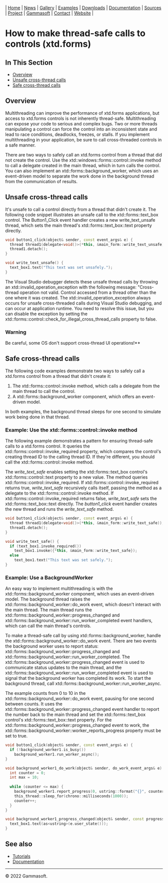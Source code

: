 | [Home](home.md) | [News](news.md) | [Gallery](gallery.md) | [Examples](examples.md) | [Downloads](downloads.md) | [Documentation](documentation.md) | [Sources](https://github.com/gammasoft71/xtd) | [Project](https://sourceforge.net/projects/xtdpro/) | [Gammasoft](gammasoft.md)  | [Contact](contact.md) | [Website](https://gammasoft71.wixsite.com/xtdpro) |

# How to make thread-safe calls to controls (xtd.forms)

## In This Section

* [Overview](#overview)
* [Unsafe cross-thread calls](#unsafe-cross-thread-calls)
* [Safe cross-thread calls](#safe-cross-thread-calls)

## Overview

Multithreading can improve the performance of xtd.forms applications, but access to xtd.forms controls is not inherently thread-safe.
Multithreading can expose your code to serious and complex bugs.
Two or more threads manipulating a control can force the control into an inconsistent state and lead to race conditions, deadlocks, freezes, or stalls.
If you implement multithreading in your application, be sure to call cross-threaded controls in a safe manner.

There are two ways to safely call an xtd.forms control from a thread that did not create the control.
Use the xtd::windows::forms::control::invoke method to call a delegate created in the main thread, which in turn calls the control.
You can also implement an xtd::forms::background_worker, which uses an event-driven model to separate the work done in the background thread from the communication of results.

## Unsafe cross-thread calls

It's unsafe to call a control directly from a thread that didn't create it.
The following code snippet illustrates an unsafe call to the xtd::forms::text_box control.
The Button1_Click event handler creates a new write_text_unsafe thread, which sets the main thread's xtd::forms::text_box::text property directly.

```c++
void button1_click(object& sender, const event_args& e) {
  thread thread1(delegate<void()>(*this, &main_form::write_text_unsafe));
  thread1.detach();
}

void write_text_unsafe() {
  text_box1.text("This text was set unsafely.");
}
```

The Visual Studio debugger detects these unsafe thread calls by throwing an xtd::invalid_operation_exception with the following message: "Cross-thread operation not valid.
Control accessed from a thread other than the one where it was created.
The xtd::invalid_operation_exception always occurs for unsafe cross-threaded calls during Visual Studio debugging, and can occur at application runtime.
You need to resolve this issue, but you can disable the exception by setting the xtd::forms::control::check_for_illegal_cross_thread_calls property to false.

### Warning

Be careful, some OS don't support cross-thread UI operations!**

## Safe cross-thread calls

The following code examples demonstrate two ways to safely call a xtd.forms control from a thread that didn't create it:
1. The xtd::forms::control::invoke method, which calls a delegate from the main thread to call the control.
2. A xtd::forms::background_worker component, which offers an event-driven model.

In both examples, the background thread sleeps for one second to simulate work being done in that thread.

### Example: Use the xtd::forms::control::invoke method

The following example demonstrates a pattern for ensuring thread-safe calls to a xtd.forms control. It queries the xtd::forms::control::invoke_required property, which compares the control's creating thread ID to the calling thread ID. If they're different, you should call the xtd::forms::control::invoke method.

The *write_text_safe* enables setting the xtd::forms::text_box control's xtd::forms::control::text property to a new value. The method queries xtd::forms::control::invoke_required. If xtd::forms::control::invoke_required returns true, *write_text_safe* recursively calls itself, passing the method as a delegate to the xtd::forms::control::invoke method. If xtd::forms::control::invoke_required returns false, *write_text_safe* sets the xtd::forms::text_box::text directly. The *button1_click* event handler creates the new thread and runs the *write_text_safe* method.

```c++
void button1_click(object& sender, const event_args& e) {
  thread thread1(delegate<void()>(*this, &main_form::write_text_safe));
  thread1.detach();
}

void write_text_safe() {
  if (text_box1.invoke_required())
    text_box1.invoke({*this, &main_form::write_text_safe});
  else
    text_box1.text("This text was set safely.");
}
```

### Example: Use a BackgroundWorker

An easy way to implement multithreading is with the xtd::forms::background_worker component, which uses an event-driven model. The background thread raises the xtd::forms::background_worker::do_work event, which doesn't interact with the main thread. The main thread runs the xtd::forms::background_worker::progress_changed and xtd::forms::background_worker::run_worker_completed event handlers, which can call the main thread's controls.

To make a thread-safe call by using xtd::forms::background_worker, handle the xtd::forms::background_worker::do_work event. There are two events the background worker uses to report status: xtd::forms::background_worker::progress_changed and xtd::forms::background_worker::run_worker_completed. The xtd::forms::background_worker::progress_changed event is used to communicate status updates to the main thread, and the xtd::forms::background_worker::run_worker_completed event is used to signal that the background worker has completed its work. To start the background thread, call xtd::forms::background_worker::run_worker_async.

The example counts from 0 to 10 in the xtd::forms::background_worker::do_work event, pausing for one second between counts. It uses the xtd::forms::background_worker::progress_changed event handler to report the number back to the main thread and set the xtd::forms::text_box control's xtd::forms::text_box::text property. For the xtd::forms::background_worker::progress_changed event to work, the xtd::forms::background_worker::worker_reports_progress property must be set to true.

```c++
void button1_click(object& sender, const event_args& e) {
  if (!background_worker1.is_busy())
    background_worker1.run_worker_async();
}

void background_worker1_do_work(object& sender, do_work_event_args& e) {
  int counter = 0;
  int max = 10;
  
  while (counter <= max) {
    background_worker1.report_progress(0, ustring::format("{}", counter));
    this_thread::sleep_for(chrono::milliseconds(1000));
    counter++;
  }
}

void background_worker1_progress_changed(object& sender, const progress_changed_event_args& e) {
  text_box1.text(as<ustring>(e.user_state()));
}
```

## See also

* [Tutorials](tutorials.md)
* [Documentation](documentation.md)

______________________________________________________________________________________________

© 2022 Gammasoft.
